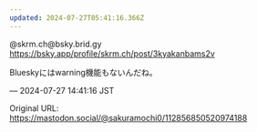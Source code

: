 ```yaml
---
updated: 2024-07-27T05:41:16.366Z
---
```


<p>@skrm.ch@bsky.brid.gy <a href="https://bsky.app/profile/skrm.ch/post/3kyakanbams2v" target="_blank" rel="nofollow noopener noreferrer" translate="no"><span class="invisible">https://</span><span class="ellipsis">bsky.app/profile/skrm.ch/post/</span><span class="invisible">3kyakanbams2v</span></a></p><p>Blueskyにはwarning機能もないんだね。</p>

&mdash; 2024-07-27 14:41:16 JST

Original URL: https://mastodon.social/@sakuramochi0/112856850520974188
